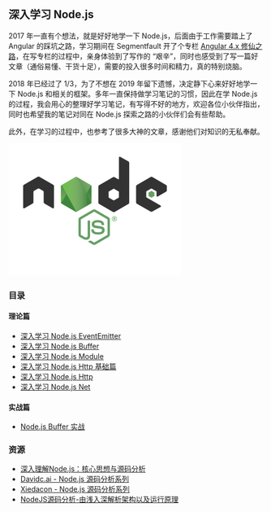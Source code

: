 ## 深入学习 Node.js 

2017 年一直有个想法，就是好好地学一下 Node.js，后面由于工作需要踏上了 Angular 的踩坑之路，学习期间在 Segmentfault 开了个专栏 [Angular 4.x 修仙之路](https://segmentfault.com/a/1190000008754631)，在写专栏的过程中，亲身体验到了写作的 “艰辛”，同时也感受到了写一篇好文章（通俗易懂、干货十足），需要的投入很多时间和精力，真的特别烧脑。

2018 年已经过了 1/3，为了不想在 2019 年留下遗憾，决定静下心来好好地学一下 Node.js 和相关的框架。多年一直保持做学习笔记的习惯，因此在学 Node.js 的过程，我会用心的整理好学习笔记，有写得不好的地方，欢迎各位小伙伴指出，同时也希望我的笔记对同在 Node.js 探索之路的小伙伴们会有些帮助。

此外，在学习的过程中，也参考了很多大神的文章，感谢他们对知识的无私奉献。

![logo](logo.png)

### 目录

#### 理论篇

* [深入学习 Node.js EventEmitter](https://github.com/semlinker/node-deep/blob/master/event/%E6%B7%B1%E5%85%A5%E5%AD%A6%E4%B9%A0%20Node.js%20EventEmitter.md)
* [深入学习 Node.js Buffer](https://github.com/semlinker/node-deep/blob/master/buffer/%E6%B7%B1%E5%85%A5%E5%AD%A6%E4%B9%A0Node.js%20Buffer.md)
* [深入学习 Node.js Module](https://github.com/semlinker/node-deep/blob/master/module/%E6%B7%B1%E5%85%A5%E5%AD%A6%E4%B9%A0%20Node.js%20Module.md)
* [深入学习 Node.js Http 基础篇](https://github.com/semlinker/node-deep/blob/master/http/%E6%B7%B1%E5%85%A5%E5%AD%A6%E4%B9%A0%20Node.js%20Http%20%E5%9F%BA%E7%A1%80%E7%AF%87.md)
* [深入学习 Node.js Http](https://github.com/semlinker/node-deep/blob/master/http/%E6%B7%B1%E5%85%A5%E5%AD%A6%E4%B9%A0%20Node.js%20Http.md)
* [深入学习 Node.js Net](https://github.com/semlinker/node-deep/blob/master/net/%E6%B7%B1%E5%85%A5%E5%AD%A6%E4%B9%A0%20Node.js%20Net.md)

#### 实战篇

* [Node.js Buffer 实战](https://github.com/semlinker/node-deep/blob/master/buffer/Node.js%20Buffer%20%E5%AE%9E%E6%88%98.md)

### 资源

- [深入理解Node.js：核心思想与源码分析](https://yjhjstz.gitbooks.io/deep-into-node/)
- [Davidc.ai - Node.js 源码分析系列](https://davidc.ai/archives/)
- [Xiedacon - Node.js 源码分析系列](http://www.xiedacon.com/archives/)
- [NodeJS源码分析-由浅入深解析架构以及运行原理](https://github.com/fzxa/NodeJS-Nucleus-Plus-Internals)
